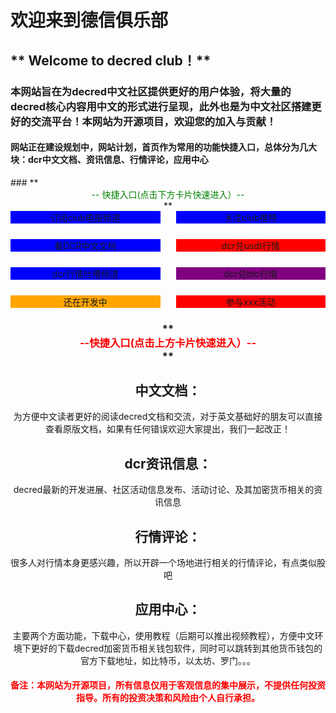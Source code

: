 
# **欢迎来到德信俱乐部**
## ** Welcome to decred club！**

### 本网站旨在为decred中文社区提供更好的用户体验，将大量的decred核心内容用中文的形式进行呈现，此外也是为中文社区搭建更好的交流平台！本网站为开源项目，欢迎您的加入与贡献！


<h4 class="txt2">网站正在建设规划中，网站计划，首页作为常用的功能快捷入口，总体分为几大块：dcr中文文档、资讯信息、行情评论，应用中心</h4>
###  ** <center><font color=#008000>-- 快捷入口(点击下方卡片快速进入）--</font><center>**

<!DOCTYPE html>
<html>
<head>
   <title>网页标题</title>
   <style>
      /* 设置格子的样式 */
      .grid {
        display: grid;
        grid-template-columns: repeat(2, 1fr);
        grid-gap: 25px;
      }

      /* 设置格子的共同样式 */
      .grid-item {
        height: 100%;
        width: 100%;
        text-align: center;
        font-size: 20px;
        color: white;
        cursor: pointer;
        display: flex;
        align-items: center;
        justify-content: center;
        border-radius: 7px; /* 添加圆角效果 */
        box-shadow: 0px 2px 6px rgba(0, 0, 0, 0.3); /* 添加阴影效果 */
      }
      /* 定义风险揭示的颜色的样式 */

      .txt {
        font-size: 10px;
        color: red;
      }

      /* 定义不同格子颜色的样式 */
      .red {
        background-color: blue;
      }

      .blue {
        background-color: blue;
      }

      .green {
        background-color: blue;
      }

      .yellow {
        background-color: blue;
      }

      .purple {
        background-color: purple;
      }

      .orange {
        background-color: orange;
      }
      .red {
        background-color: red;
      }
      /* 设置行情容器的样式 */
      .container {
        width: 100%;
        height: 100%;
      }
   </style>
   <script >
    function joinTelegramGroup() {
    window.location.href = 'https://t.me/decredzh';  // 替换为电报群的URL              }
   </script>
</head>
</head>
<body>
    <div class="grid">
    <div class="grid-item blue " onclick="location.href='https://t.me/decredclub'">
      订阅club电报频道
    </div>
    <div class="grid-item blue" onclick="location.href='https://twitter.com/decredclub'">
      关注club推特
    </div>
    <div class="grid-item blue" onclick="location.href='Documentation/Introduction/Decred简介/'">
      看DCR中文文档
    </div>
    <div class="grid-item red" onclick="location.href='news/price/dcr-usdt/'">
      dcr兑usdt行情
    </div>
    <div class="grid-item yellow" onclick="location.href='https://t.me/decredclubzh'">
      dcr行情吐槽频道
    </div>
    <div class="grid-item purple" onclick="location.href='news/price/dcr-btc/'">
      dcr兑btc行情
    </div>
    <div class="grid-item orange" onclick="location.href='another-page.html'">
      还在开发中
    </div>
    <div class="grid-item red"  onclick="location.href='another-page.html'">
      参与xxx活动
    </div>
   </div> 
</body>
</html>

###  ** <center><font color=red>--快捷入口(点击上方卡片快速进入）--</font><center>**
## 中文文档：
 为方便中文读者更好的阅读decred文档和交流，对于英文基础好的朋友可以直接查看原版文档，如果有任何错误欢迎大家提出，我们一起改正！
## dcr资讯信息：
 decred最新的开发进展、社区活动信息发布、活动讨论、及其加密货币相关的资讯信息
## 行情评论：
 很多人对行情本身更感兴趣，所以开辟一个场地进行相关的行情评论，有点类似股吧
## 应用中心：
主要两个方面功能，下载中心，使用教程（后期可以推出视频教程），方便中文环境下更好的下载decred加密货币相关钱包软件，同时可以跳转到其他货币钱包的官方下载地址，如比特币，以太坊、罗门。。。

<h4 class="txt1"><font color=red>备注：本网站为开源项目，所有信息仅用于客观信息的集中展示，不提供任何投资指导。所有的投资决策和风险由个人自行承担。</font></h4>

